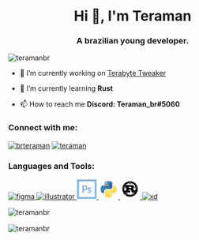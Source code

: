 <h1 align="center">Hi 👋, I'm Teraman</h1>
<h3 align="center">A brazilian young developer.</h3>

<p align="left"> <img src="https://komarev.com/ghpvc/?username=teramanbr&label=Profile%20views&color=0e75b6&style=flat" alt="teramanbr" /> </p>

- 🔭 I’m currently working on [Terabyte Tweaker](https://github.com/Teramanbr/TerabyteTweaker)

- 🌱 I’m currently learning **Rust**

- 📫 How to reach me **Discord: Teraman_br#5060**

<h3 align="left">Connect with me:</h3>
<p align="left">
<a href="https://twitter.com/brteraman" target="blank"><img align="center" src="https://raw.githubusercontent.com/rahuldkjain/github-profile-readme-generator/master/src/images/icons/Social/twitter.svg" alt="brteraman" height="30" width="40" /></a>
<a href="https://www.youtube.com/c/teraman" target="blank"><img align="center" src="https://raw.githubusercontent.com/rahuldkjain/github-profile-readme-generator/master/src/images/icons/Social/youtube.svg" alt="teraman" height="30" width="40" /></a>
</p>

<h3 align="left">Languages and Tools:</h3>
<p align="left"> <a href="https://www.figma.com/" target="_blank" rel="noreferrer"> <img src="https://www.vectorlogo.zone/logos/figma/figma-icon.svg" alt="figma" width="40" height="40"/> </a> <a href="https://www.adobe.com/in/products/illustrator.html" target="_blank" rel="noreferrer"> <img src="https://www.vectorlogo.zone/logos/adobe_illustrator/adobe_illustrator-icon.svg" alt="illustrator" width="40" height="40"/> </a> <a href="https://www.photoshop.com/en" target="_blank" rel="noreferrer"> <img src="https://raw.githubusercontent.com/devicons/devicon/master/icons/photoshop/photoshop-line.svg" alt="photoshop" width="40" height="40"/> </a> <a href="https://www.python.org" target="_blank" rel="noreferrer"> <img src="https://raw.githubusercontent.com/devicons/devicon/master/icons/python/python-original.svg" alt="python" width="40" height="40"/> </a> <a href="https://www.rust-lang.org" target="_blank" rel="noreferrer"> <img src="https://raw.githubusercontent.com/devicons/devicon/master/icons/rust/rust-plain.svg" alt="rust" width="40" height="40"/> </a> <a href="https://www.adobe.com/products/xd.html" target="_blank" rel="noreferrer"> <img src="https://cdn.worldvectorlogo.com/logos/adobe-xd.svg" alt="xd" width="40" height="40"/> </a> </p>

<p><img align="center" src="https://github-readme-stats.vercel.app/api/top-langs?username=teramanbr&show_icons=true&locale=en&layout=compact" alt="teramanbr" /></p>

<p><img align="center" src="https://github-readme-streak-stats.herokuapp.com/?user=teramanbr&" alt="teramanbr" /></p>

